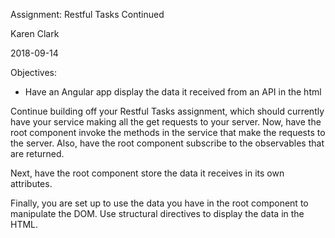 Assignment: Restful Tasks Continued

Karen Clark

2018-09-14

Objectives:
* Have an Angular app display the data it received from an API in the html

Continue building off your Restful Tasks assignment, which should currently have your service making all the get requests to your server. Now, have the root component invoke the methods in the service that make the requests to the server. Also, have the root component subscribe to the observables that are returned.

Next, have the root component store the data it receives in its own attributes.

Finally, you are set up to use the data you have in the root component to manipulate the DOM. Use structural directives to display the data in the HTML.